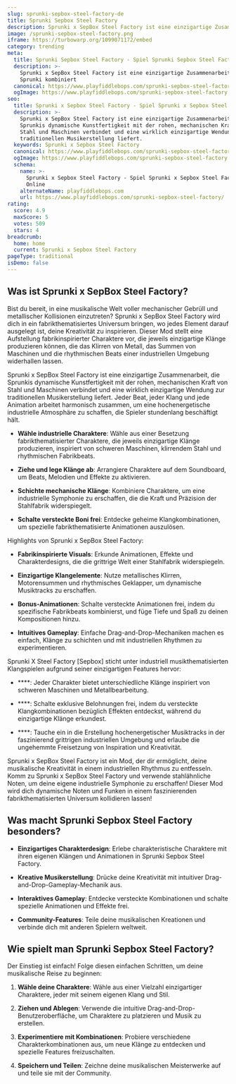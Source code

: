 ```yaml
---
slug: sprunki-sepbox-steel-factory-de
title: Sprunki Sepbox Steel Factory
description: Sprunki x SepBox Steel Factory ist eine einzigartige Zusammenarbeit, die Sprunki kombiniert
image: /sprunki-sepbox-steel-factory.png
iframe: https://turbowarp.org/1099071172/embed
category: trending
meta:
  title: Sprunki Sepbox Steel Factory - Spiel Sprunki Sepbox Steel Factory Online
  description: >-
    Sprunki x SepBox Steel Factory ist eine einzigartige Zusammenarbeit, die
    Sprunki kombiniert
  canonical: https://www.playfiddlebops.com/sprunki-sepbox-steel-factory/
  ogImage: https://www.playfiddlebops.com/sprunki-sepbox-steel-factory.png
seo:
  title: Sprunki x Sepbox Steel Factory - Spiel Sprunki x Sepbox Steel Factory Online
  description: >-
    Sprunki x SepBox Steel Factory ist eine einzigartige Zusammenarbeit, die
    Sprunkis dynamische Kunstfertigkeit mit der rohen, mechanischen Kraft von
    Stahl und Maschinen verbindet und eine wirklich einzigartige Wendung zur
    traditionellen Musikerstellung liefert.
  keywords: Sprunki x Sepbox Steel Factory
  canonical: https://www.playfiddlebops.com/sprunki-sepbox-steel-factory/
  ogImage: https://www.playfiddlebops.com/sprunki-sepbox-steel-factory.png
  schema:
    name: >-
      Sprunki x Sepbox Steel Factory - Spiel Sprunki x Sepbox Steel Factory
      Online
    alternateName: playfiddlebops.com
    url: https://www.playfiddlebops.com/sprunki-sepbox-steel-factory/
rating:
  score: 4.9
  maxScore: 5
  votes: 509
  stars: 4
breadcrumb:
  home: home
  current: Sprunki x Sepbox Steel Factory
pageType: traditional
isDemo: false
---
```


## Was ist Sprunki x SepBox Steel Factory?

Bist du bereit, in eine musikalische Welt voller mechanischer Gebrüll und metallischer Kollisionen einzutreten? Sprunki x SepBox Steel Factory wird dich in ein fabrikthematisiertes Universum bringen, wo jedes Element darauf ausgelegt ist, deine Kreativität zu inspirieren. Dieser Mod stellt eine Aufstellung fabrikinspirierter Charaktere vor, die jeweils einzigartige Klänge produzieren können, die das Klirren von Metall, das Summen von Maschinen und die rhythmischen Beats einer industriellen Umgebung widerhallen lassen.

Sprunki x SepBox Steel Factory ist eine einzigartige Zusammenarbeit, die Sprunkis dynamische Kunstfertigkeit mit der rohen, mechanischen Kraft von Stahl und Maschinen verbindet und eine wirklich einzigartige Wendung zur traditionellen Musikerstellung liefert. Jeder Beat, jeder Klang und jede Animation arbeitet harmonisch zusammen, um eine hochenergetische industrielle Atmosphäre zu schaffen, die Spieler stundenlang beschäftigt hält.

- **Wähle industrielle Charaktere**: Wähle aus einer Besetzung fabrikthematisierter Charaktere, die jeweils einzigartige Klänge produzieren, inspiriert von schweren Maschinen, klirrendem Stahl und rhythmischen Fabrikbeats.

- **Ziehe und lege Klänge ab**: Arrangiere Charaktere auf dem Soundboard, um Beats, Melodien und Effekte zu aktivieren.

- **Schichte mechanische Klänge**: Kombiniere Charaktere, um eine industrielle Symphonie zu erschaffen, die die Kraft und Präzision der Stahlfabrik widerspiegelt.

- **Schalte versteckte Boni frei**: Entdecke geheime Klangkombinationen, um spezielle fabrikthematisierte Animationen auszulösen.

Highlights von Sprunki x SepBox Steel Factory:

- **Fabrikinspirierte Visuals**: Erkunde Animationen, Effekte und Charakterdesigns, die die grittrige Welt einer Stahlfabrik widerspiegeln.

- **Einzigartige Klangelemente**: Nutze metallisches Klirren, Motorensummen und rhythmisches Geklapper, um dynamische Musiktracks zu erschaffen.

- **Bonus-Animationen**: Schalte versteckte Animationen frei, indem du spezifische Fabrikbeats kombinierst, und füge Tiefe und Spaß zu deinen Kompositionen hinzu.

- **Intuitives Gameplay**: Einfache Drag-and-Drop-Mechaniken machen es einfach, Klänge zu schichten und mit industriellen Rhythmen zu experimentieren.

Sprunki X Steel Factory [Sepbox] sticht unter industriell musikthematisierten Klangspielen aufgrund seiner einzigartigen Features hervor:

- ****: Jeder Charakter bietet unterschiedliche Klänge inspiriert von schweren Maschinen und Metallbearbeitung.

- ****: Schalte exklusive Belohnungen frei, indem du versteckte Klangkombinationen bezüglich Effekten entdeckst, während du einzigartige Klänge erkundest.

- ****: Tauche ein in die Erstellung hochenergetischer Musiktracks in der faszinierend grittrigen industriellen Umgebung und erlaube die ungehemmte Freisetzung von Inspiration und Kreativität.

Sprunki x SepBox Steel Factory ist ein Mod, der dir ermöglicht, deine musikalische Kreativität in einem industriellen Rhythmus zu entfesseln. Komm zu Sprunki x SepBox Steel Factory und verwende stahlähnliche Noten, um deine eigene industrielle Symphonie zu erschaffen! Dieser Mod wird dich dynamische Noten und Funken in einem faszinierenden fabrikthematisierten Universum kollidieren lassen!

## Was macht Sprunki Sepbox Steel Factory besonders?

- **Einzigartiges Charakterdesign**: Erlebe charakteristische Charaktere mit ihren eigenen Klängen und Animationen in Sprunki Sepbox Steel Factory.

- **Kreative Musikerstellung**: Drücke deine Kreativität mit intuitiver Drag-and-Drop-Gameplay-Mechanik aus.

- **Interaktives Gameplay**: Entdecke versteckte Kombinationen und schalte spezielle Animationen und Effekte frei.

- **Community-Features**: Teile deine musikalischen Kreationen und verbinde dich mit anderen Spielern weltweit.

## Wie spielt man Sprunki Sepbox Steel Factory?

Der Einstieg ist einfach! Folge diesen einfachen Schritten, um deine musikalische Reise zu beginnen:

1. **Wähle deine Charaktere**: Wähle aus einer Vielzahl einzigartiger Charaktere, jeder mit seinem eigenen Klang und Stil.

1. **Ziehen und Ablegen**: Verwende die intuitive Drag-and-Drop-Benutzeroberfläche, um Charaktere zu platzieren und Musik zu erstellen.

1. **Experimentiere mit Kombinationen**: Probiere verschiedene Charakterkombinationen aus, um neue Klänge zu entdecken und spezielle Features freizuschalten.

1. **Speichern und Teilen**: Zeichne deine musikalischen Meisterwerke auf und teile sie mit der Community.